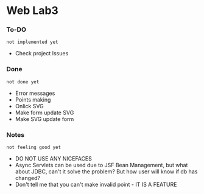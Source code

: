 # Web Lab3
### To-DO 
```
not implemented yet
```
- Check project Issues
### Done
```
not done yet
```
- Error messages
- Points making
- Onlick SVG
- Make form update SVG
- Make SVG update form

### Notes
```
not feeling good yet
```
- DO NOT USE ANY NICEFACES
- Async Servlets can be used due to JSF Bean Management, but what about JDBC, can't it solve the problem? But how user will know if db has changed?
- Don't tell me that you can't make invalid point - IT IS A FEATURE
